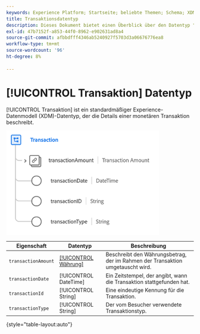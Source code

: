```yaml
---
keywords: Experience Platform; Startseite; beliebte Themen; Schema; XDM; Felder; Schemas; Schemas; Transaktion; Datentyp; Datentyp; Datentyp;
title: Transaktionsdatentyp
description: Dieses Dokument bietet einen Überblick über den Datentyp "Transaction Experience Data Model"(XDM).
exl-id: 47b7152f-a853-44f0-8962-e902631ad8a4
source-git-commit: afbbdfff4346ab5240927f5703d3a06676776ea8
workflow-type: tm+mt
source-wordcount: '96'
ht-degree: 8%

---
```


# [!UICONTROL Transaktion] Datentyp

[!UICONTROL Transaktion] ist ein standardmäßiger Experience-Datenmodell (XDM)-Datentyp, der die Details einer monetären Transaktion beschreibt.

![Transaktionsstruktur](../images/data-types/transaction.png)

| Eigenschaft | Datentyp | Beschreibung |
| --- | --- | --- |
| `transactionAmount` | [[!UICONTROL Währung]](./currency.md) | Beschreibt den Währungsbetrag, der im Rahmen der Transaktion umgetauscht wird. |
| `transactionDate` | [!UICONTROL DateTime] | Ein Zeitstempel, der angibt, wann die Transaktion stattgefunden hat. |
| `transactionId` | [!UICONTROL String] | Eine eindeutige Kennung für die Transaktion. |
| `transactionType` | [!UICONTROL String] | Der vom Besucher verwendete Transaktionstyp. |

{style="table-layout:auto"}
